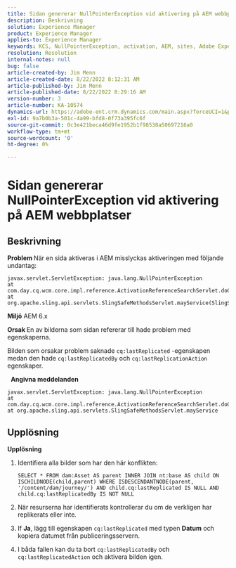 ```yaml
---
title: Sidan genererar NullPointerException vid aktivering på AEM webbplatser
description: Beskrivning
solution: Experience Manager
product: Experience Manager
applies-to: Experience Manager
keywords: KCS, NullPointerException, activation, AEM, sites, Adobe Experience Manager, 6.x
resolution: Resolution
internal-notes: null
bug: false
article-created-by: Jim Menn
article-created-date: 8/22/2022 8:12:31 AM
article-published-by: Jim Menn
article-published-date: 8/22/2022 8:29:16 AM
version-number: 3
article-number: KA-10574
dynamics-url: https://adobe-ent.crm.dynamics.com/main.aspx?forceUCI=1&pagetype=entityrecord&etn=knowledgearticle&id=3420272b-f221-ed11-b83e-0022480866ad
exl-id: 9a7b0b3a-501c-4a99-bfd8-0f73a395fc6f
source-git-commit: 0c3e421beca46d9fe1952b1f98538a50697216a0
workflow-type: tm+mt
source-wordcount: '0'
ht-degree: 0%

---
```


# Sidan genererar NullPointerException vid aktivering på AEM webbplatser

## Beskrivning


<b>Problem </b>
När en sida aktiveras i AEM misslyckas aktiveringen med följande undantag:


```
javax.servlet.ServletException: java.lang.NullPointerException
at com.day.cq.wcm.core.impl.reference.ActivationReferenceSearchServlet.doGet(ActivationReferenceSearchServlet.java:175)
at org.apache.sling.api.servlets.SlingSafeMethodsServlet.mayService(SlingSafeMethodsServlet.java:269)
```


<b>Miljö</b>
AEM 6.x

<b>Orsak </b>
En av bilderna som sidan refererar till hade problem med egenskaperna.

Bilden som orsakar problem saknade `cq:lastReplicated` -egenskapen medan den hade `cq:lastReplicatedBy` och `cq:lastReplicationAction` egenskaper.

 
<b>Angivna meddelanden</b>


```
javax.servlet.ServletException: java.lang.NullPointerException
at com.day.cq.wcm.core.impl.reference.ActivationReferenceSearchServlet.doGet
at org.apache.sling.api.servlets.SlingSafeMethodsServlet.mayService
```



## Upplösning


<b>Upplösning</b>

1. Identifiera alla bilder som har den här konflikten:

   ```
   SELECT * FROM dam:Asset AS parent INNER JOIN nt:base AS child ON ISCHILDNODE(child,parent) WHERE ISDESCENDANTNODE(parent, '/content/dam/journey/') AND child.cq:lastReplicated IS NULL AND child.cq:lastReplicatedBy IS NOT NULL
   ```

2. När resurserna har identifierats kontrollerar du om de verkligen har replikerats eller inte.
3. If <b>Ja</b>, lägg till egenskapen `cq:lastReplicated` med typen <b>Datum</b> och kopiera datumet från publiceringsservern.
4. I båda fallen kan du ta bort `cq:lastReplicatedBy` och `cq:lastReplicatedAction` och aktivera bilden igen.
